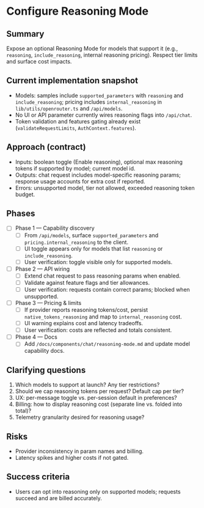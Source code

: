 # Configure Reasoning Mode

## Summary

Expose an optional Reasoning Mode for models that support it (e.g., `reasoning`, `include_reasoning`, internal reasoning pricing). Respect tier limits and surface cost impacts.

## Current implementation snapshot

- Models: samples include `supported_parameters` with `reasoning` and `include_reasoning`; pricing includes `internal_reasoning` in `lib/utils/openrouter.ts` and `/api/models`.
- No UI or API parameter currently wires reasoning flags into `/api/chat`.
- Token validation and features gating already exist (`validateRequestLimits`, `AuthContext.features`).

## Approach (contract)

- Inputs: boolean toggle (Enable reasoning), optional max reasoning tokens if supported by model; current model id.
- Outputs: chat request includes model-specific reasoning params; response usage accounts for extra cost if reported.
- Errors: unsupported model, tier not allowed, exceeded reasoning token budget.

## Phases

- [ ] Phase 1 — Capability discovery
  - [ ] From `/api/models`, surface `supported_parameters` and `pricing.internal_reasoning` to the client.
  - [ ] UI toggle appears only for models that list `reasoning` or `include_reasoning`.
  - [ ] User verification: toggle visible only for supported models.
- [ ] Phase 2 — API wiring
  - [ ] Extend chat request to pass reasoning params when enabled.
  - [ ] Validate against feature flags and tier allowances.
  - [ ] User verification: requests contain correct params; blocked when unsupported.
- [ ] Phase 3 — Pricing & limits
  - [ ] If provider reports reasoning tokens/cost, persist `native_tokens_reasoning` and map to `internal_reasoning` cost.
  - [ ] UI warning explains cost and latency tradeoffs.
  - [ ] User verification: costs are reflected and totals consistent.
- [ ] Phase 4 — Docs
  - [ ] Add `/docs/components/chat/reasoning-mode.md` and update model capability docs.

## Clarifying questions

1. Which models to support at launch? Any tier restrictions?
2. Should we cap reasoning tokens per request? Default cap per tier?
3. UX: per-message toggle vs. per-session default in preferences?
4. Billing: how to display reasoning cost (separate line vs. folded into total)?
5. Telemetry granularity desired for reasoning usage?

## Risks

- Provider inconsistency in param names and billing.
- Latency spikes and higher costs if not gated.

## Success criteria

- Users can opt into reasoning only on supported models; requests succeed and are billed accurately.
